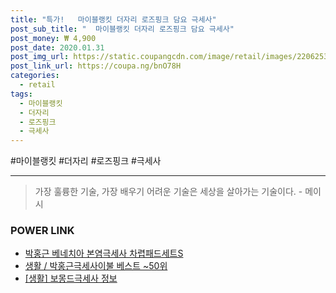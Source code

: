 ```yaml
--- 
title: "특가!   마이블랭킷 더자리 로즈핑크 담요 극세사" 
post_sub_title: "  마이블랭킷 더자리 로즈핑크 담요 극세사" 
post_money: ₩ 4,900 
post_date: 2020.01.31 
post_img_url: https://static.coupangcdn.com/image/retail/images/22062539854989-adee03ae-19c9-4bad-a3ba-feedd75d6cd4.jpg 
post_link_url: https://coupa.ng/bnO78H 
categories: 
  - retail 
tags: 
  - 마이블랭킷 
  - 더자리 
  - 로즈핑크 
  - 극세사 
--- 
```

  #마이블랭킷 #더자리 #로즈핑크 #극세사 
<hr> 

> 가장 훌륭한 기술, 가장 배우기 어려운 기술은 세상을 살아가는 기술이다. - 메이시 


### POWER LINK

* <a href="https://blog.naver.com/sakai111/221777309642" target="_blank">박홍근 베네치아 본염극세사 차렵패드세트S</a>
* <a href="https://blog.naver.com/santokki14/221777229241" target="_blank">생활 / 박홍근극세사이불 베스트 ~50위</a>
* <a href="https://blog.naver.com/fasyy4321/221759481104" target="_blank"> [생활] 보몽드극세사 정보 </a>
